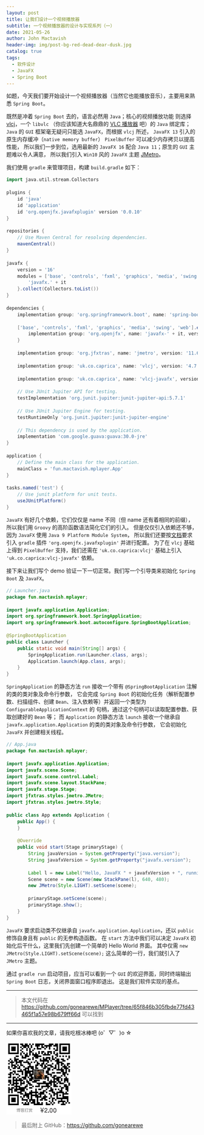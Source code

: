 ```yaml
---
layout: post
title: 让我们设计一个视频播放器
subtitle: 一个视频播放器的设计与实现系列（一）
date: 2021-05-26
author: John Mactavish
header-img: img/post-bg-red-dead-dear-dusk.jpg
catalog: true
tags:
  - 软件设计
  - JavaFX
  - Spring Boot
---
```


如题，今天我们要开始设计一个视频播放器（当然它也能播放音乐），主要用来熟悉 `Spring Boot`。

既然是冲着 `Spring Boot` 去的，语言必然用 `Java`；核心的视频播放功能
则选择 [vlcj](https://github.com/caprica/vlcj)，一个 `libvlc` （你应该知道大名鼎鼎的 [VLC 播放器](https://www.videolan.org/) 吧）的 `Java` 绑定库；`Java` 的 `GUI` 框架毫无疑问只能选 `JavaFX`，而根据 `vlcj` 所述，
`JavaFX 13` 引入的原生内存缓冲（`native memory buffer`） `PixelBuffer` 可以减少内存拷贝以提高性能，
所以我们一步到位，选用最新的 `JavaFX 16` 配合 `Java 11`；原生的 `GUI` 主题难以令人满意，
所以我们引入 `Win10` 风的 `JavaFX` 主题 [JMetro](https://pixelduke.com/java-javafx-theme-jmetro/)。

我们使用 `gradle` 来管理项目，构建 `build.gradle` 如下：

```groovy
import java.util.stream.Collectors

plugins {
    id 'java'
    id 'application'
    id 'org.openjfx.javafxplugin' version '0.0.10'
}

repositories {
    // Use Maven Central for resolving dependencies.
    mavenCentral()
}

javafx {
    version = '16'
    modules = ['base', 'controls', 'fxml', 'graphics', 'media', 'swing', 'web'].stream().map {
        'javafx.' + it
    }.collect(Collectors.toList())
}

dependencies {
    implementation group: 'org.springframework.boot', name: 'spring-boot-starter', version: '2.5.0'

    ['base', 'controls', 'fxml', 'graphics', 'media', 'swing', 'web'].each {
        implementation group: 'org.openjfx', name: 'javafx-' + it, version: '16', classifier: 'win'
    }

    implementation group: 'org.jfxtras', name: 'jmetro', version: '11.6.15'

    implementation group: 'uk.co.caprica', name: 'vlcj', version: '4.7.1'

    implementation group: 'uk.co.caprica', name: 'vlcj-javafx', version: '1.0.2'

    // Use JUnit Jupiter API for testing.
    testImplementation 'org.junit.jupiter:junit-jupiter-api:5.7.1'

    // Use JUnit Jupiter Engine for testing.
    testRuntimeOnly 'org.junit.jupiter:junit-jupiter-engine'

    // This dependency is used by the application.
    implementation 'com.google.guava:guava:30.0-jre'
}

application {
    // Define the main class for the application.
    mainClass = 'fun.mactavish.mplayer.App'
}

tasks.named('test') {
    // Use junit platform for unit tests.
    useJUnitPlatform()
}
```

`JavaFX` 有好几个依赖，它们仅仅是 name 不同（但 name 还有着相同的前缀），所以我们用 `Groovy` 的高阶函数语法简化它们的引入。
但是仅仅引入依赖还不够，因为 `JavaFX` 使用 `Java 9 Platform Module System`，
所以我们还要按[文档](https://openjfx.io/openjfx-docs/#gradle)要求引入 `gradle` 插件 `'org.openjfx.javafxplugin'` 并进行配置。
为了在 `vlcj` 基础上得到 `PixelBuffer` 支持，我们还需在 `'uk.co.caprica:vlcj'` 基础上引入 `'uk.co.caprica:vlcj-javafx'` 依赖。

接下来让我们写个 demo 验证一下一切正常。我们写一个引导类来初始化 `Spring Boot` 及 `JavaFX`。

```java
// Launcher.java
package fun.mactavish.mplayer;

import javafx.application.Application;
import org.springframework.boot.SpringApplication;
import org.springframework.boot.autoconfigure.SpringBootApplication;

@SpringBootApplication
public class Launcher {
    public static void main(String[] args) {
        SpringApplication.run(Launcher.class, args);
        Application.launch(App.class, args);
    }
}
```

`SpringApplication` 的静态方法 `run` 接收一个带有 `@SpringBootApplication` 注解的类的类对象及命令行参数，
它会完成 `Spring Boot` 的初始化任务（解析配置参数、扫描组件、创建 `Bean`、注入依赖等）并返回一个类型为 `ConfigurableApplicationContext` 的
句柄，通过这个句柄可以读取配置参数、获取创建好的 `Bean` 等；
而 `Application` 的静态方法 `launch` 接收一个继承自 `javafx.application.Application` 的类的类对象及命令行参数，
它会初始化 `JavaFX` 并创建相关线程。

```java
// App.java
package fun.mactavish.mplayer;

import javafx.application.Application;
import javafx.scene.Scene;
import javafx.scene.control.Label;
import javafx.scene.layout.StackPane;
import javafx.stage.Stage;
import jfxtras.styles.jmetro.JMetro;
import jfxtras.styles.jmetro.Style;

public class App extends Application {
    public App() {
    }

    @Override
    public void start(Stage primaryStage) {
        String javaVersion = System.getProperty("java.version");
        String javafxVersion = System.getProperty("javafx.version");

        Label l = new Label("Hello, JavaFX " + javafxVersion + ", running on Java " + javaVersion + ".");
        Scene scene = new Scene(new StackPane(l), 640, 480);
        new JMetro(Style.LIGHT).setScene(scene);

        primaryStage.setScene(scene);
        primaryStage.show();
    }
}
```

`JavaFX` 要求启动类不仅继承自 `javafx.application.Application`，还以 `public` 修饰自身且有 `public` 的无参构造函数。
在 `start` 方法中我们可以决定 `JavaFX` 初始化后干什么，这里我们先创建一个简单的 Hello World 界面。
其中仅需 `new JMetro(Style.LIGHT).setScene(scene);` 这么简单的一行，我们就引入了 `JMetro` 主题。

通过 `gradle run` 启动项目，应当可以看到一个 `GUI` 的欢迎界面，同时终端输出 `Spring Boot` 日志，关闭界面窗口程序即退出。
这是我们软件实现的基点。

---
> 本文代码在 <https://github.com/gonearewe/MPlayer/tree/65f846b305fbde77fd43465f1a57e98b679ff66d> 可以找到
---
如果你喜欢我的文章，请我吃根冰棒吧  (o゜▽゜)o ☆

![contribution](https://raw.githubusercontent.com/gonearewe/gonearewe.github.io/master/img/contribution.jpg)

> 最后附上 GitHub：<https://github.com/gonearewe>
